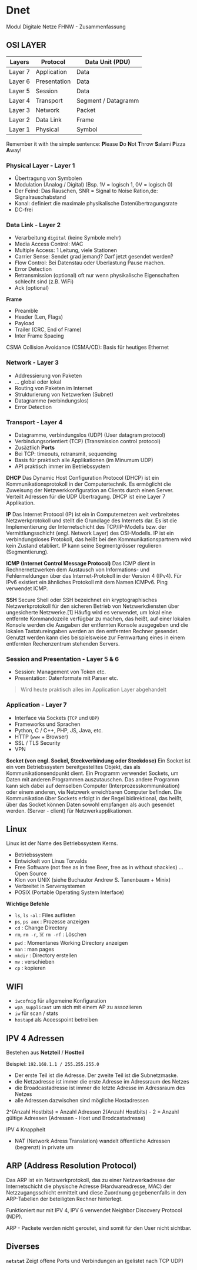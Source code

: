 # Dnet
Modul Digitale Netze FHNW - Zusammenfassung

## OSI LAYER

Layers |	Protocol | Data Unit (PDU)
--- | --- | ---
Layer 7 | Application |	Data
Layer 6 | Presentation |	Data
Layer 5 | Session	| Data
Layer 4 | Transport	| Segment / Datagramm
Layer 3 | Network	| Packet
Layer 2 | Data Link	| Frame
Layer 1 | Physical | Symbol

Remember it with the simple sentence: **P**lease **D**o **N**ot **T**hrow **S**alami **P**izza **A**way!

### Physical Layer - Layer 1
- Übertragung von Symbolen
- Modulation (Analog / Digital) (Bsp. 1V = logisch 1, 0V = logisch 0)
- Der Feind: Das Rauschen, SNR = Signal to Noise Ration,de: Signalrauschabstand
- Kanal: definiert die maximale physikalische Datenübertragungsrate
- DC-frei

### Data Link - Layer 2
- Verarbeitung ```digital``` (keine Symbole mehr)
- Media Access Control: MAC
- Multiple Access: 1 Leitung, viele Stationen
- Carrier Sense: Sendet grad jemand? Darf jetzt gesendet werden?
- Flow Control: Bei Datenstau oder Überlastung Pause machen.
- Error Detection
- Retransmission (optional) oft nur wenn physikalische Eigenschaften schlecht sind (z.B. WiFi)
- Ack (optional)

**Frame** 
- Preamble
- Header (Len, Flags)
- Payload
- Trailer (CRC, End of Frame)
- Inter Frame Spacing
  
CSMA Collision Avoidance (CSMA/CD): Basis für heutiges Ethernet



### Network - Layer 3
- Addressierung von Paketen
- ... global oder lokal
- Routing von Paketen im Internet
- Strukturierung von Netzwerken (Subnet)
- Datagramme (verbindungslos)
- Error Detection



### Transport - Layer 4
- Datagramme, verbindungslos (UDP) (User datagram protocol)
- Verbindungsorientiert (TCP) (Transmission control protocol)
- Zusäztlich **Ports**
- Bei TCP: timeouts, retransmit, sequencing
- Basis für praktisch alle Applikationen (im Minumum UDP)
- API praktisch immer im Betriebssystem

**DHCP**
Das Dynamic Host Configuration Protocol (DHCP) ist ein Kommunikationsprotokoll in der Computertechnik. Es ermöglicht die Zuweisung der Netzwerkkonfiguration an Clients durch einen Server. Verteilt Adressen für die UDP Übertragung. DHCP ist eine Layer 7 Applikation. 

**IP**
Das Internet Protocol (IP) ist ein in Computernetzen weit verbreitetes Netzwerkprotokoll und stellt die Grundlage des Internets dar. Es ist die Implementierung der Internetschicht des TCP/IP-Modells bzw. der Vermittlungsschicht (engl. Network Layer) des OSI-Modells. IP ist ein verbindungsloses Protokoll, das heißt bei den Kommunikationspartnern wird kein Zustand etabliert. 
IP kann seine Segmentgrösser regulieren (Segmentierung).

**ICMP (Internet Control Message Protocol)**
Das ICMP dient in Rechnernetzwerken dem Austausch von Informations- und Fehlermeldungen über das Internet-Protokoll in der Version 4 (IPv4). Für IPv6 existiert ein ähnliches Protokoll mit dem Namen ICMPv6. 
Ping verwendet ICMP.

**SSH** 
Secure Shell oder SSH bezeichnet ein kryptographisches Netzwerkprotokoll für den sicheren Betrieb von Netzwerkdiensten über ungesicherte Netzwerke.[1] Häufig wird es verwendet, um lokal eine entfernte Kommandozeile verfügbar zu machen, das heißt, auf einer lokalen Konsole werden die Ausgaben der entfernten Konsole ausgegeben und die lokalen Tastatureingaben werden an den entfernten Rechner gesendet. Genutzt werden kann dies beispielsweise zur Fernwartung eines in einem entfernten Rechenzentrum stehenden Servers.

### Session and Presentation - Layer 5 & 6
- Session: Management von Token etc.
- Presentation: Datenformate mit Parser etc.

> Wird heute praktisch alles im Application Layer abgehandelt

### Application - Layer 7
- Interface via Sockets (```TCP``` und ```UDP```)
- Frameworks und Sprachen
- Python, C / C++, PHP, JS, Java, etc.
- HTTP (```www``` + Browser)
- SSL / TLS Security
- VPN

**Socket (von engl. Sockel, Steckverbindung oder Steckdose)**
Ein Socket ist ein vom Betriebssystem bereitgestelltes Objekt, das als Kommunikationsendpunkt dient. Ein Programm verwendet Sockets, um Daten mit anderen Programmen auszutauschen. Das andere Programm kann sich dabei auf demselben Computer (Interprozesskommunikation) oder einem anderen, via Netzwerk erreichbaren Computer befinden. Die Kommunikation über Sockets erfolgt in der Regel bidirektional, das heißt, über das Socket können Daten sowohl empfangen als auch gesendet werden. (Server - client) für Netzwerkapplikationen.

## Linux
Linux ist der Name des Betriebssystem Kerns.
- Betriebssystem
- Entwickelt von Linus Torvalds
- Free Software (not free as in free Beer, free as in without shackles) ... Open Source
- Klon von UNIX (siehe Buchautor Andrew S. Tanenbaum + Minix)
- Verbreitet in Serversystemen
- POSIX (Portable Operating System Interface)

**Wichtige Befehle**
- ```ls```, ```ls``` ```-al``` : Files auflisten
- ```ps```, ```ps aux``` : Prozesse anzeigen
- ```cd``` : Change Directory
- ```rm```, ```rm -r```, ☠️ ```rm -rf``` : Löschen
- ```pwd``` : Momentanes Working Directory anzeigen
- ```man``` : man pages
- ```mkdir``` : Directory erstellen
- ```mv``` : verschieben
- ```cp``` : kopieren

## WIFI
- ```iwcofnig``` für allgemeine Konfiguration
- ```wpa_supplicant``` um sich mit einem AP zu assoziieren
- ```iw``` für scan / stats
- ```hostapd``` als Accesspoint betreiben

## IPV 4 Adressen

Bestehen aus **Netzteil** / **Hostteil** 

Beispiel: `192.168.1.1 / 255.255.255.0`
- Der erste Teil ist die Adresse. Der zweite Teil ist die Subnetzmaske.
- die Netzadresse ist immer die erste Adresse im Adressraum des Netzes
- die Broadcastadresse ist immer die letzte Adresse im Adressraum des Netzes
- alle Adressen dazwischen sind mögliche Hostadressen

2^(Anzahl Hostbits) = Anzahl Adressen
2(Anzahl Hostbits) - 2 = Anzahl gültige Adressen (Adressen - Host und Brodcastadresse)

IPV 4 Knappheit
  - NAT (Network Adress Translation) wandelt öffentliche Adressen (begrenzt) in private um

## ARP (Address Resolution Protocol)
Das ARP ist ein Netzwerkprotokoll, das zu einer Netzwerkadresse der Internetschicht die physische Adresse (Hardwareadresse, MAC) der Netzzugangsschicht ermittelt und diese Zuordnung gegebenenfalls in den ARP-Tabellen der beteiligten Rechner hinterlegt. 

Funktioniert nur mit IPV 4, IPV 6 verwendet Neighbor Discovery Protocol (NDP).

ARP - Packete werden nicht geroutet, sind somit für den User nicht sichtbar.

## Diverses

**```netstat```**
Zeigt offene Ports und Verbindungen an (gelistet nach TCP UDP)


